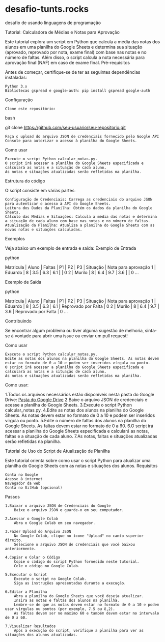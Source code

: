 # desafio-tunts.rocks
desafio de usando linguagens de programação

Tutorial: Calculadora de Médias e Notas para Aprovação

Este tutorial explora um script em Python que calcula a média das notas dos alunos em uma planilha do Google Sheets e determina sua situação (aprovado, reprovado por nota, exame final) com base nas notas e no número de faltas. Além disso, o script calcula a nota necessária para aprovação final (NAF) em caso de exame final.
Pré-requisitos

Antes de começar, certifique-se de ter as seguintes dependências instaladas:

    Python 3.x
    Bibliotecas gspread e google-auth: pip install gspread google-auth

Configuração

    Clone este repositório:

bash

git clone https://github.com/seu-usuario/seu-repositorio.git

    Faça o upload do arquivo JSON de credenciais fornecido pelo Google API Console para autorizar o acesso à planilha do Google Sheets.

Como usar

    Execute o script Python calcular_notas.py.
    O script irá acessar a planilha do Google Sheets especificada e calculará as notas e a situação de cada aluno.
    As notas e situações atualizadas serão refletidas na planilha.

Estrutura do código

O script consiste em várias partes:

    Configuração de Credenciais: Carrega as credenciais do arquivo JSON para autenticar o acesso à API do Google Sheets.
    Leitura dos Dados da Planilha: Obtém os dados da planilha do Google Sheets.
    Cálculo das Médias e Situações: Calcula a média das notas e determina a situação de cada aluno com base nas notas e no número de faltas.
    Atualização da Planilha: Atualiza a planilha do Google Sheets com as novas notas e situações calculadas.

Exemplos

Veja abaixo um exemplo de entrada e saída:
Exemplo de Entrada

python

Matricula | Aluno    | Faltas | P1  | P2  | P3  | Situação | Nota para aprovação
1         | Eduardo  | 8      | 3.5 | 6.3 | 6.1 |          | 0
2         | Murilo   | 8      | 6.4 | 9.7 | 3.6 |          | 0
...

Exemplo de Saída

python

Matricula | Aluno    | Faltas | P1  | P2  | P3  | Situação           | Nota para aprovação
1         | Eduardo  | 8      | 3.5 | 6.3 | 6.1 | Reprovado por Falta | 0
2         | Murilo   | 8      | 6.4 | 9.7 | 3.6 | Reprovado por Falta | 0
...

Contribuindo

Se encontrar algum problema ou tiver alguma sugestão de melhoria, sinta-se à vontade para abrir uma issue ou enviar um pull request!

Como usar

    Execute o script Python calcular_notas.py.
    Edite as notas dos alunos na planilha do Google Sheets. As notas devem estar no formato de 0 a 10 e podem ser inseridos vírgula ou ponto.
    O script irá acessar a planilha do Google Sheets especificada e calculará as notas e a situação de cada aluno.
    As notas e situações atualizadas serão refletidas na planilha.
Como usar:

1.Todos os arquivos necessários estão disponíveis nesta pasta do Google Drive: [Pasta do Google Drive](https://drive.google.com/drive/folders/1bGkkww68Nzw__DxhtbE9c6so2kGF2FSO)
2.Baixe o arquivo JSON de credenciais e acesse a planilha do Google Sheets.
3.Execute o script Python calcular_notas.py.
4.Edite as notas dos alunos na planilha do Google Sheets. As notas devem estar no formato de 0 a 10 e podem ser inseridos vírgula ou ponto.
5.Edite o número de faltas dos alunos na planilha do Google Sheets. As faltas devem estar no formato de 0 a 60.
6.O script irá acessar a planilha do Google Sheets especificada e calculará as notas, faltas e a situação de cada aluno.
7.As notas, faltas e situações atualizadas serão refletidas na planilha.
    
Tutorial de Uso do Script de Atualização de Planilha

Este tutorial orienta sobre como usar o script Python para atualizar uma planilha do Google Sheets com as notas e situações dos alunos.
Requisitos

    Conta no Google
    Acesso à internet
    Navegador da web
    Conta no GitHub (opcional)

Passos

    1.Baixar o arquivo JSON de Credenciais do Google
        Baixe o arquivo JSON e guarde-o em seu computador.

    2.Acessar o Google Colab
        Abra o Google Colab em seu navegador.

    3.Fazer Upload do Arquivo JSON
        No Google Colab, clique no ícone "Upload" no canto superior direito.
        Selecione o arquivo JSON de credenciais que você baixou anteriormente.

    4.Copiar e Colar o Código
        Copie o código do script Python fornecido neste tutorial.
        Cole o código no Google Colab.

    5.Executar o Script
        Execute o script no Google Colab.
        Siga as instruções apresentadas durante a execução.

    6.Editar a Planilha
        Abra a planilha do Google Sheets que você deseja atualizar.
        Insira as notas e faltas dos alunos na planilha.
        Lembre-se de que as notas devem estar no formato de 0 a 10 e podem usar vírgulas ou pontos (por exemplo, 7.5 ou 8,2).
        As faltas devem ser no máximo 60 e também devem estar no intervalo de 0 a 60.

    7.Visualizar Resultados
        Após a execução do script, verifique a planilha para ver as situações dos alunos atualizadas.
